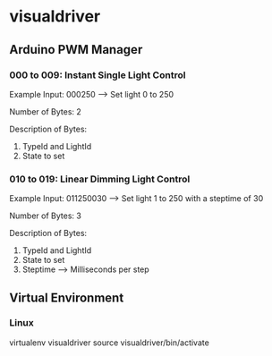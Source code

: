 # visualdriver

## Arduino PWM Manager
### 000 to 009: Instant Single Light Control

Example Input: 000250 --> Set light 0 to 250

Number of Bytes: 2

Description of Bytes: 
1.  TypeId and LightId
1.  State to set

### 010 to 019: Linear Dimming Light Control

Example Input: 011250030 --> Set light 1 to 250 with a steptime of 30

Number of Bytes: 3

Description of Bytes: 
1.  TypeId and LightId
1.  State to set
1.  Steptime --> Milliseconds per step



## Virtual Environment
### Linux
virtualenv visualdriver
source visualdriver/bin/activate